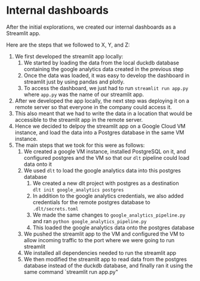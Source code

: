 # Internal dashboards

After the initial explorations, we created our internal dashboards as a Streamlit app.

Here are the steps that we followed to X, Y, and Z:
1. We first developed the streamlit app locally:
    1. We started by loading the data from the local duckdb database containing the google analytics data created in the previous step
    2. Once the data was loaded, it was easy to develop the dashboard in streamlit just by using pandas and plotly.
    3. To access the dashboard, we just had to run `streamlit run app.py` where `app.py` was the name of our streamlit app.
2. After we developed the app locally, the next step was deploying it on a remote server so that everyone in the company could access it.
3. This also meant that we had to write the data in a location that would be accessible to the streamlit app in the remote server.
4. Hence we decided to delpoy the streamlit app on a Google Cloud VM instance, and load the data into a Postgres database in the same VM instance.
5. The main steps that we took for this were as follows:
    1. We created a google VM instance, installed PostgreSQL on it, and configured postgres and the VM so that our `dlt` pipeline could load data onto it
    2. We used `dlt` to load the google analytics data into this postgres database
        1. We created a new dlt project with postgres as a destination  
        `dlt init google_analytics postgres`
        2. In addition to the google analytics credentials, we also added credentials for the remote postgres database to `.dlt/secrets.toml`
        3. We made the same changes to `google_analytics_pipeline.py` and ran `python google_analytics_pipeline.py`
        4. This loaded the google analytics data onto the postgres database
    4. We pushed the streamlit app to the VM and configured the VM to allow incoming traffic to the port where we were going to run streamlit
    5. We installed all dependencies needed to run the streamlit app
    6. We then modified the streamlit app to read data from the postgres database instead of the duckdb database, and finally ran it using the same command `streamlit run app.py"